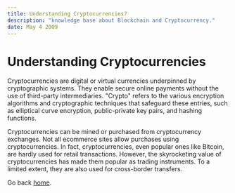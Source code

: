 ```yaml
---
title: Understanding Cryptocurrencies?
description: "knowledge base about Blockchain and Cryptocurrency."
date: May 4 2009
---
```

# Understanding Cryptocurrencies
Cryptocurrencies are digital or virtual currencies underpinned by cryptographic systems. They enable secure online payments without the use of third-party intermediaries. "Crypto" refers to the various encryption algorithms and cryptographic techniques that safeguard these entries, such as elliptical curve encryption, public-private key pairs, and hashing functions.

Cryptocurrencies can be mined or purchased from cryptocurrency exchanges. Not all ecommerce sites allow purchases using cryptocurrencies. In fact, cryptocurrencies, even popular ones like Bitcoin, are hardly used for retail transactions. However, the skyrocketing value of cryptocurrencies has made them popular as trading instruments. To a limited extent, they are also used for cross-border transfers.

Go back [home](/).
